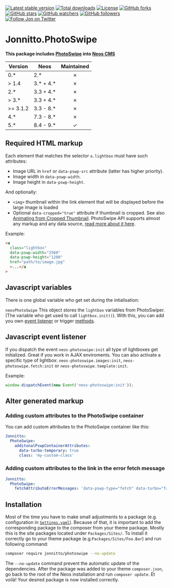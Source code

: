 [![Latest stable version]][packagist] [![Total downloads]][packagist] [![License]][packagist] [![GitHub forks]][fork] [![GitHub stars]][stargazers] [![GitHub watchers]][subscription] [![GitHub followers]][followers] [![Follow Jon on Twitter]][twitter]

# Jonnitto.PhotoSwipe

**This package includes [PhotoSwipe] into [Neos CMS]**

| Version  | Neos        | Maintained |
| -------- | ----------- | :--------: |
| 0.\*     | 2.\*        |     ✗      |
| > 1.4    | 3.\* + 4.\* |     ✗      |
| 2.\*     | 3.3 + 4.\*  |     ✗      |
| > 3.\*   | 3.3 + 4.\*  |     ✗      |
| >= 3.1.2 | 3.3 - 8.\*  |     ✗      |
| 4.\*     | 7.3 - 8.\*  |     ✗      |
| 5.\*     | 8.4 - 9.\*  |     ✓      |

## Required HTML markup

Each element that matches the selector `a.lightbox` must have such attributes:

- Image URL in `href` or `data-pswp-src` attribute (latter has higher priority).
- Image width in `data-pswp-width`.
- Image height in `data-pswp-height`.

And optionally:

- `<img>` thumbnail within the link element that will be displayed before the large image is loaded
- Optional `data-cropped="true"` attribute if thumbnail is cropped. See also
  [Animating from Cropped Thumbnail](https://photoswipe.com/opening-or-closing-transition#animating-from-cropped-thumbnail).
  PhotoSwipe API supports almost any markup and any data source, [read more about it here](https://photoswipe.com/data-sources#custom-html-markup).

Example:

```html
<a
  class="lightbox"
  data-pswp-width="2560"
  data-pswp-height="1200"
  href="path/to/image.jpg"
  >...</a
>
```

## Javascript variables

There is one global variable who get set during the intialisation:

`neosPhotoSwipe` This object stores the `lightbox` variables from PhotoSwiper. (The variable who get used to call
`lightbox.init()`). With this, you can add you own [event listener](https://photoswipe.com/events/) or trigger
[methods](https://photoswipe.com/methods/).

## Javascript event listener

If you dispatch the event `neos-photoswipe:init` all type of lightboxes get initialized. Great if you work in AJAX
enviroments. You can also activate a specific type of lightbox: `neos-photoswipe.images:init`,
`neos-photoswipe.fetch:init` or `neos-photoswipe.template:init`.

Example:

```js
window.dispatchEvent(new Event('neos-photoswipe:init'));
```

## Alter generated markup

### Adding custom attributes to the PhotoSwipe container

You can add custom attributes to the PhotoSwipe container like this:

```yaml
Jonnitto:
  PhotoSwipe:
    additonalPswpContainerAttributes:
      data-turbo-temporary: true
      class: 'my-custom-class'
```

### Adding custom attributes to the link in the error fetch message

```yaml
Jonnitto:
  PhotoSwipe:
    fetchAttributeErrorMessages: 'data-pswp-type="fetch" data-turbo="false"'
```

## Installation

Most of the time you have to make small adjustments to a package (e.g.
configuration in [`Settings.yaml`]). Because of that, it is important to add the
corresponding package to the composer from your theme package. Mostly this is
the site packages located under `Packages/Sites/`. To install it correctly go to
your theme package (e.g.`Packages/Sites/Foo.Bar`) and run following command:

```bash
composer require jonnitto/photoswipe --no-update
```

The `--no-update` command prevent the automatic update of the dependencies.
After the package was added to your theme `composer.json`, go back to the root
of the Neos installation and run `composer update`. Et voilà! Your desired
package is now installed correctly.

[packagist]: https://packagist.org/packages/jonnitto/photoswipe
[neos cms]: https://www.neos.io
[photoswipe]: http://photoswipe.com/
[latest stable version]: https://poser.pugx.org/jonnitto/photoswipe/v/stable
[total downloads]: https://poser.pugx.org/jonnitto/photoswipe/downloads
[license]: https://poser.pugx.org/jonnitto/photoswipe/license
[github forks]: https://img.shields.io/github/forks/jonnitto/Jonnitto.PhotoSwipe.svg?style=social&label=Fork
[github stars]: https://img.shields.io/github/stars/jonnitto/Jonnitto.PhotoSwipe.svg?style=social&label=Stars
[github watchers]: https://img.shields.io/github/watchers/jonnitto/Jonnitto.PhotoSwipe.svg?style=social&label=Watch
[github followers]: https://img.shields.io/github/followers/jonnitto.svg?style=social&label=Follow
[follow jon on twitter]: https://img.shields.io/twitter/follow/jonnitto.svg?style=social&label=Follow
[twitter]: https://twitter.com/jonnitto
[fork]: https://github.com/jonnitto/Jonnitto.PhotoSwipe/fork
[stargazers]: https://github.com/jonnitto/Jonnitto.PhotoSwipe/stargazers
[subscription]: https://github.com/jonnitto/Jonnitto.PhotoSwipe/subscription
[followers]: https://github.com/jonnitto/followers
[`settings.yaml`]: Configuration/Settings.yaml
